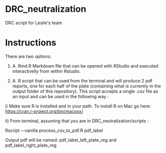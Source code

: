 # DRC_neutralization
DRC script for Leslie's team 

# Instructions 
There are two options: 

1. A .Rmd R Markdown file that can be opened with RStudio and executed interactivelly 
from within Rstudio. 

2. A .R script that can be used from the terminal and will produce 2 pdf reports, one for 
each half of the plate (containing what is currently in the output folder of this repository). 
This script accepts a single .csv file as an input and can be used in the following way :

i) Make sure R is installed and in your path. To install R on Mac go here: 
https://cran.r-project.org/bin/macosx/

ii) From terminal, assuming that you are in DRC_neutralization/scripts : 

Rscript --vanilla process_csv_to_pdf.R <full path to input csv> pdf_label <full path to output directory>
  
Output pdf will be named: pdf_label_left_plate_reg and pdf_label_right_plate_reg
